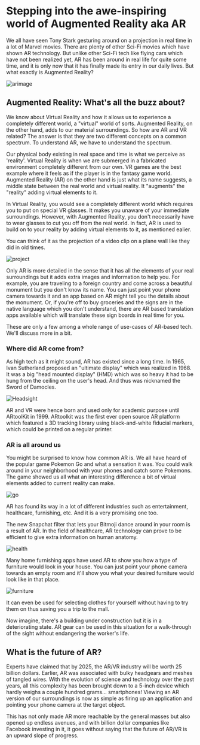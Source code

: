 # Stepping into the awe-inspiring world of Augmented Reality aka AR

We all have seen Tony Stark gesturing around on a projection in real time in a lot of Marvel movies. There are plenty of other Sci-Fi movies which have shown AR technology. But unlike other Sci-Fi tech like flying cars which have not been realized yet, AR has been around in real life for quite some time, and it is only now that it has finally made its entry in our daily lives. But what exactly is Augmented Reality?

![arimage](images/arimage.jpeg)

## Augmented Reality: What's all the buzz about?

We know about Virtual Reality and how it allows us to experience a completely different world, a "virtual" world of sorts. Augmented Reality, on the other hand, adds to our material surroundings. So how are AR and VR related? The answer is that they are two different concepts on a common spectrum. To understand AR, we have to understand the spectrum.

Our physical body existing in real space and time is what we perceive as 'reality'. 
Virtual Reality is when we are submerged in a fabricated environment completely different from our own. VR games are the best example where it feels as if the player is in the fantasy game world. Augmented Reality (AR) on the other hand is just what its name suggests, a middle state between the real world and virtual reality. It "augments" the "reality" adding virtual elements to it.

In Virtual Reality, you would see a completely different world which requires you to put on special VR glasses. It makes you unaware of your immediate surroundings. However, with Augmented Reality, you don't necessarily have to wear glasses to cut you off from the real world. In fact, AR is used to build on to your reality by adding virtual elements to it, as mentioned ealier.

You can think of it as the projection of a video clip on a plane wall like they did in old times. 

![project](images/project.jpeg)

Only AR is more detailed in the sense that it has all the elements of your real surroundings but it adds extra images and information to help you. For example, you are traveling to a foreign country and come across a beautiful monument but you don't know its name. You can just point your phone camera towards it and an app based on AR might tell you the details about the monument. Or, if you're off to buy groceries and the signs are in the native language which you don't understand, there are AR based translation apps available which will translate these sign boards in real time for you.

These are only a few among a whole range of use-cases of AR-based tech. We'll discuss more in a bit.

### Where did AR come from?

As high tech as it might sound, AR has existed since a long time. In 1965, Ivan Sutherland proposed an "ultimate display" which was realized in 1968. It was a big "head mounted display" (HMD) which was so heavy it had to be hung from the ceiling on the user's head. And thus was nicknamed the Sword of Damocles.

![Headsight](images/Headsight.jpg)

AR and VR were hence born and used only for academic purpose until ARtoolKit in 1999.
ARtoolkit was the first ever open source AR platform which featured a 3D tracking library using black-and-white fiducial markers, which could be printed on a regular printer.

### AR is all around us

You might be surprised to know how common AR is. We all have heard of the popular game Pokemon Go and what a sensation it was. You could walk around in your neighborhood with your phones and catch some Pokemons. The game showed us all what an interesting difference a bit of virtual elements added to current reality can make.

![go](images/go.jpg)

AR has found its way in a lot of different industries such as entertainment, healthcare, furnishing, etc. And it is a very promising one too.

The new Snapchat filter that lets your Bitmoji dance around in your room is a result of AR.
In the field of healthcare, AR technology can prove to be efficient to give extra information on human anatomy.

![health](images/health.jpeg)

Many home furnishing apps have used AR to show you how a type of furniture would look in your house. You can just point your phone camera towards an empty room and it'll show you what your desired furniture would look like in that place.

![furniture](images/furniture.jpeg)

It can even be used for selecting clothes for yourself without having to try them on thus saving you a trip to the mall.

Now imagine, there's a building under construction but it is in a deteriorating state. AR gear can be used in this situation for a walk-through of the sight without endangering the worker's life.


## What is the future of AR?

Experts have claimed that by 2025, the AR/VR industry will be worth 25 billion dollars. Earlier, AR was associated with bulky headgears and meshes of tangled wires. With the evolution of science and technology over the past years, all this complexity has been brought down to a 5-inch device which hardly weighs a couple hundred grams... smartphones! Viewing an AR version of our surroundings is now as simple as firing up an application and pointing your phone camera at the target object.

This has not only made AR more reachable by the general masses but also opened up endless avenues, and with billion dollar companies like Facebook investing in it, it goes without saying that the future of AR/VR is an upward slope of progress.